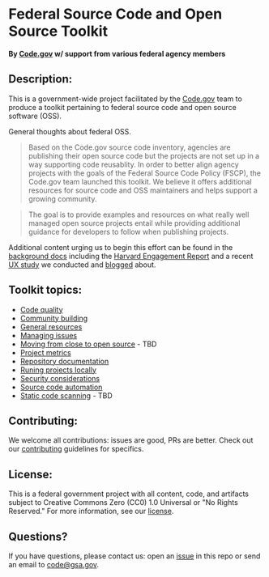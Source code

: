# Federal Source Code and Open Source Toolkit
**By [Code.gov](https://code.gov/) w/ support from various federal agency members**

## Description:
This is a government-wide project facilitated by the [Code.gov](https://code.gov/) team to produce a toolkit pertaining to federal source code and open source software (OSS).

General thoughts about federal OSS.

> Based on the Code.gov source code inventory, agencies are publishing their open source code but the projects are not set up in a way supporting code reusablity.  In order to better align agency projects with the goals of the Federal Source Code Policy (FSCP), the Code.gov team launched this toolkit. We believe it offers additional resources for source code and OSS maintainers and helps support a growing community.

> The goal is to provide examples and resources on what really well managed open source projects entail while providing additional guidance for developers to follow when publishing projects.

Additional content urging us to begin this effort can be found in the [background docs](background_docs) including the [Harvard Engagement Report](background_docs/HarvardEngagementReport.pdf) and a recent [UX study](background_docs/Always%20Improving_Making%20the%20Contribution%20to%20Repos%20Better.pdf) we conducted and [blogged](https://medium.com/codedotgov/always-improving-making-the-contribution-to-repos-better-3858db7c5511) about.

## Toolkit topics: 
- [Code quality](toolkit_docs/code_quality.md)
- [Community building](toolkit_docs/communit_building.md)
- [General resources](toolkit_docs/general_resources.md)
- [Managing issues](toolkit_docs/issues.md)
- [Moving from close to open source](#) - TBD
- [Project metrics](toolkit_docs/metrics_tracking.md)
- [Repository documentation](toolkit_docs/documentation.md)
- [Runing projects locally](toolkit_docs/run_locally.md)
- [Security considerations](toolkit_docs/security_considerations.md)
- [Source code automation](toolkit_docs/automation.md)
- [Static code scanning](#) - TBD

## Contributing:
We welcome all contributions: issues are good, PRs are better. Check out our [contributing](CONTRIBUTING.md) guidelines for specifics.

## License: 
This is a federal government project with all content, code, and artifacts subject to Creative Commons Zero (CC0) 1.0 Universal or "No Rights Reserved." For more information, see our [license](LICENSE.md).

## Questions?
If you have questions, please contact us: open an [issue](https://github.com/GSA/code-gov-open-source-toolkit/issues) in this repo or send an email to code@gsa.gov.